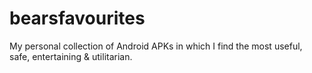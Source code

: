 # bearsfavourites
My personal collection of Android APKs in which I find the most useful, safe, entertaining &amp; utilitarian.
